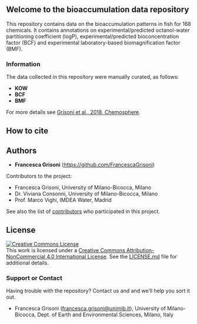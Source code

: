## Welcome to the bioaccumulation data repository 

This repository contains data on the bioaccumulation patterns in fish for 168 chemicals.
It contains annotations on experimental/predicted octanol-water partitioning coefficient (logP), experimental/predicted bioconcentration factor (BCF) and experimental laboratory-based biomagnification factor (BMF). 

### Information

The data collected in this repository were manually curated, as follows:
* **KOW**
* **BCF**
* **BMF**


For more details see [Grisoni et al., 2018, Chemosphere](https://guides.github.com/features/mastering-markdown/).

## How to cite


## Authors

* **Francesca Grisoni** (https://github.com/FrancescaGrisoni)

Contributors to the project:
* Francesca Grisoni, University of Milano-Bicocca, Milano 
* Dr. Viviana Consonni, University of Milano-Bicocca, Milano
* Prof. Marco Vighi, IMDEA Water, Madrid

See also the list of [contributors](https://github.com/FrancescaGrisoni/whales_descriptors/contributors) who participated in this project.

## License

<a rel="license" href="http://creativecommons.org/licenses/by-nc/4.0/"><img alt="Creative Commons License" style="border-width:0" src="https://i.creativecommons.org/l/by-nc/4.0/88x31.png" /></a><br />This work is licensed under a <a rel="license" href="http://creativecommons.org/licenses/by-nc/4.0/">Creative Commons Attribution-NonCommercial 4.0 International License</a>.
See the [LICENSE.md](LICENSE.md) file for additional details. 

### Support or Contact

Having trouble with the repository? 
Contact us and and we’ll help you sort it out.

* Francesca Grisoni (francesca.grisoni@unimib.it), University of Milano-Bicocca, Dept. of Earth and Environmental Sciences, Milano, Italy
